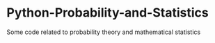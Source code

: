 # Python-Probability-and-Statistics
Some code related to probability theory and mathematical statistics
